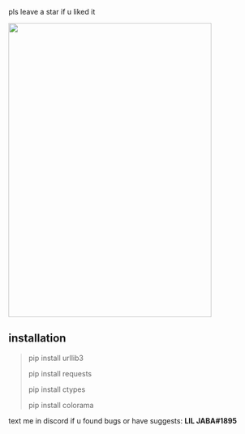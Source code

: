 pls leave a star if u liked it

<img src="https://raw.githubusercontent.com/lil-jaba/valchecker/main/.github/images/scr1.jpg" width="400" height="580">

## installation

> pip install urllib3
> 
> pip install requests
> 
> pip install ctypes
>
> pip install colorama

text me in discord if u found bugs or have suggests: **LIL JABA#1895**
